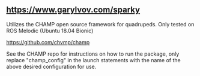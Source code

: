 ## https://www.garylvov.com/sparky

Utilizes the CHAMP open source framework for quadrupeds. Only tested on ROS Melodic (Ubuntu 18.04 Bionic)

https://github.com/chvmp/champ

See the CHAMP repo for instructions on how to run the package, only replace "champ_config" in the launch statements with the name of the above desired
configuration for use.
